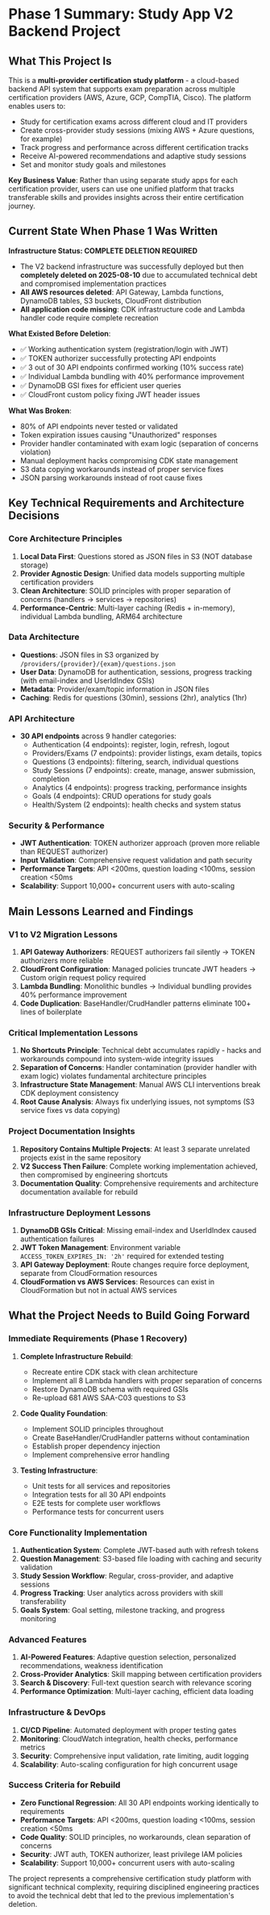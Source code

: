 # Phase 1 Summary: Study App V2 Backend Project

## What This Project Is

This is a **multi-provider certification study platform** - a cloud-based backend API system that supports exam preparation across multiple certification providers (AWS, Azure, GCP, CompTIA, Cisco). The platform enables users to:

- Study for certification exams across different cloud and IT providers
- Create cross-provider study sessions (mixing AWS + Azure questions, for example) 
- Track progress and performance across different certification tracks
- Receive AI-powered recommendations and adaptive study sessions
- Set and monitor study goals and milestones

**Key Business Value**: Rather than using separate study apps for each certification provider, users can use one unified platform that tracks transferable skills and provides insights across their entire certification journey.

## Current State When Phase 1 Was Written

**Infrastructure Status: COMPLETE DELETION REQUIRED**
- The V2 backend infrastructure was successfully deployed but then **completely deleted on 2025-08-10** due to accumulated technical debt and compromised implementation practices
- **All AWS resources deleted**: API Gateway, Lambda functions, DynamoDB tables, S3 buckets, CloudFront distribution
- **All application code missing**: CDK infrastructure code and Lambda handler code require complete recreation

**What Existed Before Deletion**:
- ✅ Working authentication system (registration/login with JWT)
- ✅ TOKEN authorizer successfully protecting API endpoints  
- ✅ 3 out of 30 API endpoints confirmed working (10% success rate)
- ✅ Individual Lambda bundling with 40% performance improvement
- ✅ DynamoDB GSI fixes for efficient user queries
- ✅ CloudFront custom policy fixing JWT header issues

**What Was Broken**:
- 80% of API endpoints never tested or validated
- Token expiration issues causing "Unauthorized" responses
- Provider handler contaminated with exam logic (separation of concerns violation)
- Manual deployment hacks compromising CDK state management
- S3 data copying workarounds instead of proper service fixes
- JSON parsing workarounds instead of root cause fixes

## Key Technical Requirements and Architecture Decisions

### Core Architecture Principles
1. **Local Data First**: Questions stored as JSON files in S3 (NOT database storage)
2. **Provider Agnostic Design**: Unified data models supporting multiple certification providers
3. **Clean Architecture**: SOLID principles with proper separation of concerns (handlers → services → repositories)
4. **Performance-Centric**: Multi-layer caching (Redis + in-memory), individual Lambda bundling, ARM64 architecture

### Data Architecture
- **Questions**: JSON files in S3 organized by `/providers/{provider}/{exam}/questions.json`
- **User Data**: DynamoDB for authentication, sessions, progress tracking (with email-index and UserIdIndex GSIs)
- **Metadata**: Provider/exam/topic information in JSON files
- **Caching**: Redis for questions (30min), sessions (2hr), analytics (1hr)

### API Architecture  
- **30 API endpoints** across 9 handler categories:
  - Authentication (4 endpoints): register, login, refresh, logout
  - Providers/Exams (7 endpoints): provider listings, exam details, topics
  - Questions (3 endpoints): filtering, search, individual questions  
  - Study Sessions (7 endpoints): create, manage, answer submission, completion
  - Analytics (4 endpoints): progress tracking, performance insights
  - Goals (4 endpoints): CRUD operations for study goals
  - Health/System (2 endpoints): health checks and system status

### Security & Performance
- **JWT Authentication**: TOKEN authorizer approach (proven more reliable than REQUEST authorizer)
- **Input Validation**: Comprehensive request validation and path security
- **Performance Targets**: API <200ms, question loading <100ms, session creation <50ms
- **Scalability**: Support 10,000+ concurrent users with auto-scaling

## Main Lessons Learned and Findings

### V1 to V2 Migration Lessons
1. **API Gateway Authorizers**: REQUEST authorizers fail silently → TOKEN authorizers more reliable
2. **CloudFront Configuration**: Managed policies truncate JWT headers → Custom origin request policy required
3. **Lambda Bundling**: Monolithic bundles → Individual bundling provides 40% performance improvement
4. **Code Duplication**: BaseHandler/CrudHandler patterns eliminate 100+ lines of boilerplate

### Critical Implementation Lessons
1. **No Shortcuts Principle**: Technical debt accumulates rapidly - hacks and workarounds compound into system-wide integrity issues
2. **Separation of Concerns**: Handler contamination (provider handler with exam logic) violates fundamental architecture principles
3. **Infrastructure State Management**: Manual AWS CLI interventions break CDK deployment consistency
4. **Root Cause Analysis**: Always fix underlying issues, not symptoms (S3 service fixes vs data copying)

### Project Documentation Insights
1. **Repository Contains Multiple Projects**: At least 3 separate unrelated projects exist in the same repository
2. **V2 Success Then Failure**: Complete working implementation achieved, then compromised by engineering shortcuts
3. **Documentation Quality**: Comprehensive requirements and architecture documentation available for rebuild

### Infrastructure Deployment Lessons
1. **DynamoDB GSIs Critical**: Missing email-index and UserIdIndex caused authentication failures
2. **JWT Token Management**: Environment variable `ACCESS_TOKEN_EXPIRES_IN: '2h'` required for extended testing
3. **API Gateway Deployment**: Route changes require force deployment, separate from CloudFormation resources
4. **CloudFormation vs AWS Services**: Resources can exist in CloudFormation but not in actual AWS services

## What the Project Needs to Build Going Forward

### Immediate Requirements (Phase 1 Recovery)
1. **Complete Infrastructure Rebuild**: 
   - Recreate entire CDK stack with clean architecture
   - Implement all 8 Lambda handlers with proper separation of concerns
   - Restore DynamoDB schema with required GSIs
   - Re-upload 681 AWS SAA-C03 questions to S3

2. **Code Quality Foundation**:
   - Implement SOLID principles throughout
   - Create BaseHandler/CrudHandler patterns without contamination
   - Establish proper dependency injection
   - Implement comprehensive error handling

3. **Testing Infrastructure**:
   - Unit tests for all services and repositories  
   - Integration tests for all 30 API endpoints
   - E2E tests for complete user workflows
   - Performance tests for concurrent users

### Core Functionality Implementation
1. **Authentication System**: Complete JWT-based auth with refresh tokens
2. **Question Management**: S3-based file loading with caching and security validation
3. **Study Session Workflow**: Regular, cross-provider, and adaptive sessions
4. **Progress Tracking**: User analytics across providers with skill transferability
5. **Goals System**: Goal setting, milestone tracking, and progress monitoring

### Advanced Features  
1. **AI-Powered Features**: Adaptive question selection, personalized recommendations, weakness identification
2. **Cross-Provider Analytics**: Skill mapping between certification providers  
3. **Search & Discovery**: Full-text question search with relevance scoring
4. **Performance Optimization**: Multi-layer caching, efficient data loading

### Infrastructure & DevOps
1. **CI/CD Pipeline**: Automated deployment with proper testing gates
2. **Monitoring**: CloudWatch integration, health checks, performance metrics
3. **Security**: Comprehensive input validation, rate limiting, audit logging
4. **Scalability**: Auto-scaling configuration for high concurrent usage

### Success Criteria for Rebuild
- **Zero Functional Regression**: All 30 API endpoints working identically to requirements
- **Performance Targets**: API <200ms, question loading <100ms, session creation <50ms  
- **Code Quality**: SOLID principles, no workarounds, clean separation of concerns
- **Security**: JWT auth, TOKEN authorizer, least privilege IAM policies
- **Scalability**: Support 10,000+ concurrent users with auto-scaling

The project represents a comprehensive certification study platform with significant technical complexity, requiring disciplined engineering practices to avoid the technical debt that led to the previous implementation's deletion.